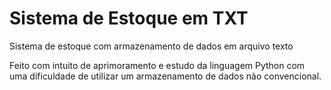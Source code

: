 # Sistema de Estoque em TXT
 Sistema de estoque com armazenamento de dados em arquivo texto

Feito com intuito de aprimoramento e estudo da linguagem Python com uma dificuldade de utilizar um armazenamento de dados não convencional.
